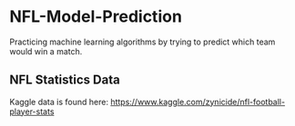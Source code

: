 # NFL-Model-Prediction
Practicing machine learning algorithms by trying to predict which team would win a match.

## NFL Statistics Data
Kaggle data is found here: https://www.kaggle.com/zynicide/nfl-football-player-stats


